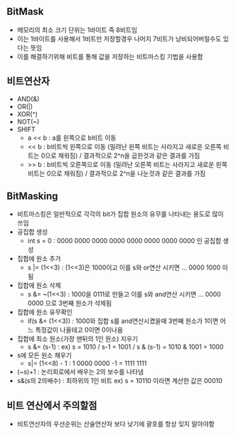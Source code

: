 ## BitMask
* 메모리의 최소 크기 단위는 1바이트 즉 8비트임
* 이는 1바이트를 사용해서 1비트만 저장할경우 나머지 7비트가 낭비되어버릴수도 있다는 뜻임
* 이를 해결하기위해 비트를 통해 값을 저장하는 비트마스킹 기법을 사용함  

## 비트연산자
* AND(&) 
* OR(|)
* XOR(^)
* NOT(~)
* SHIFT
  * a << b : a를 왼쪽으로 b비트 이동
  * << b : b비트씩 왼쪽으로 이동 (밀려난 왼쪽 비트는 사라지고 새로운 오른쪽 비트는 0으로 채워짐) / 결과적으로 2^n을 곱한것과 같은 결과를 가짐
  * \>\> b : b비트씩 오른쪽으로 이동 (밀려난 오른쪽 비트는 사라지고 새로운 왼쪽 비트는 0으로 채워짐) / 결과적으로 2^n을 나눈것과 같은 결과를 가짐

## BitMasking
* 비트마스킹은 일반적으로 각각의 bit가 집합 원소의 유무를 나타내는 용도로 많이 쓰임
* 공집합 생성
  * int s = 0 : 0000 0000 0000 0000 0000 0000 0000 0000 인 공집합 생성
* 집합에 원소 추가
  * s |= (1<<3) : (1<<3)은 1000이고 이를 s와 or연산 시키면 ... 0000 1000 이 됨
* 집합에 원소 삭제
  * s &= ~(1<<3) : 1000을 0111로 만들고 이를 s와 and연산 시키면 ... 0000 0000 으로 3번째 원소가 삭제됨
* 집합에 원소 유무확인
  * if(s &= (1<<3)) : 1000와 집합 s를 and연산시켰을때 3번째 원소가 1이면 어느 특정값이 나올테고 0이면 0이나옴
* 집합에 최소 원소(가장 맨뒤의 1인 원소) 지우기 
  * s &= (s-1) : ex) s = 1010 / s-1 = 1001 / s & (s-1) = 1010 & 1001 = 1000
* s에 모든 원소 채우기
  * s|= (1<<8) - 1 : 1 0000 0000 -1 = 1111 1111
* (~s)+1 : 논리회로에서 배우는 2의 보수를 나타냄
* s&(s의 2의배수) : 최하위의 1인 비트 ex) s = 10110 이라면 계산한 값은 00010
  

## 비트 연산에서 주의할점
* 비트연산자의 우선순위는 산술연산자 보다 낮기에 괄호를 항상 잊지 말아야함 
